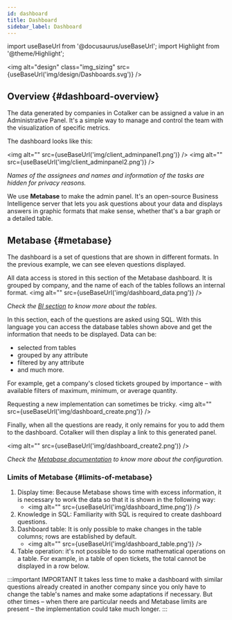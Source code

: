 ```yaml
---
id: dashboard
title: Dashboard
sidebar_label: Dashboard
---
```

import useBaseUrl from '@docusaurus/useBaseUrl'; 
import Highlight from '@theme/Highlight';

<img alt="design" class="img_sizing" src={useBaseUrl('img/design/Dashboards.svg')} />

## Overview {#dashboard-overview}
The data generated by companies in Cotalker can be assigned a value in an Administrative Panel. It's a simple way to manage and control the team with the visualization of specific metrics.

The dashboard looks like this:

<img alt="" src={useBaseUrl('img/client_adminpanel1.png')} />
<img alt="" src={useBaseUrl('img/client_adminpanel2.png')} />

*Names of the assignees and names and information of the tasks are hidden for privacy reasons.*

We use **Metabase** to make the admin panel. It's an open-source Business Intelligence server that lets you ask questions about your data and displays answers in graphic formats that make sense, whether that's a bar graph or a detailed table.

## Metabase {#metabase}
The dashboard is a set of questions that are shown in different formats. In the previous example, we can see eleven questions displayed.

All data access is stored in this section of the Metabase dashboard. It is grouped by company, and the name of each of the tables follows an internal format.
<img alt="" src={useBaseUrl('img/dashboard_data.png')} />

*Check the [BI section](/docs/documentation/sql_bi/overview) to know more about the tables.* <br/>

In this section, each of the questions are asked using SQL. 
With this language you can access the database tables shown above and get the information that needs to be displayed. 
Data can be: 
- selected from tables
- grouped by any attribute
- filtered by any attribute
- and much more.

For example, get a company's closed tickets grouped by importance – with available filters of maximum, minimum, or average quantity. 

Requesting a new implementation can sometimes be tricky.
<img alt="" src={useBaseUrl('img/dashboard_create.png')} />

Finally, when all the questions are ready, it only remains for you to add them to the dashboard. Cotalker will then display a link to this generated panel.

<img alt="" src={useBaseUrl('img/dashboard_create2.png')} />

*Check the [Metabase documentation](https://www.metabase.com/docs/latest/) to know more about the configuration.*

### Limits of Metabase {#limits-of-metabase}
1. Display time: Because Metabase shows time with excess information, it is necessary to work the data so that it is shown in the following way:
    * <img alt="" src={useBaseUrl('img/dashboard_time.png')} />
2. Knowledge in SQL: Familiarity with SQL is required to create dashboard questions.
3. Dashboard table: It is only possible to make changes in the table columns; rows are established by default.
    *   <img alt="" src={useBaseUrl('img/dashboard_table.png')} />
4. Table operation: it's not possible to do some mathematical operations on a table. For example, in a table of open tickets, the total cannot be displayed in a row below.

:::important IMPORTANT
It takes less time to make a dashboard with similar questions already created in another company since you only have to change the table's names and make some adaptations if necessary. But other times – when there are particular needs and Metabase limits are present – the implementation could take much longer.
:::



